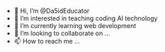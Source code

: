 - 👋 Hi, I’m @Da5idEducator
- 👀 I’m interested in teaching coding AI technology
- 🌱 I’m currently learning web development
- 💞️ I’m looking to collaborate on ...
- 📫 How to reach me ...

<!---
Da5idEducator/Da5idEducator is a ✨ special ✨ repository because its `README.md` (this file) appears on your GitHub profile.
You can click the Preview link to take a look at your changes.
--->
